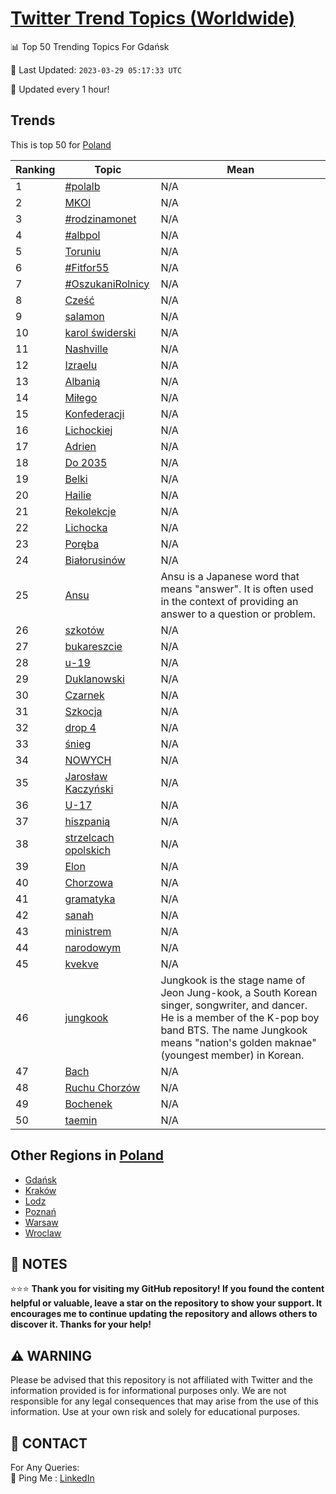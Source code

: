 [Twitter Trend Topics (Worldwide)](https://github.com/ErcinDedeoglu/Twitter-Trend-Topics)
==========


📊 Top 50 Trending Topics For Gdańsk

📆 Last Updated: `2023-03-29 05:17:33 UTC`

🔧 Updated every 1 hour!


## Trends

This is top 50 for [Poland](</Poland>)

| Ranking | Topic | Mean |
| ------- | ------------ | ------------ |
| 1 | [#polalb](http://twitter.com/search?q=%23polalb) | N/A |
| 2 | [MKOl](http://twitter.com/search?q=MKOl) | N/A |
| 3 | [#rodzinamonet](http://twitter.com/search?q=%23rodzinamonet) | N/A |
| 4 | [#albpol](http://twitter.com/search?q=%23albpol) | N/A |
| 5 | [Toruniu](http://twitter.com/search?q=Toruniu) | N/A |
| 6 | [#Fitfor55](http://twitter.com/search?q=%23Fitfor55) | N/A |
| 7 | [#OszukaniRolnicy](http://twitter.com/search?q=%23OszukaniRolnicy) | N/A |
| 8 | [Cześć](http://twitter.com/search?q=Cze%c5%9b%c4%87) | N/A |
| 9 | [salamon](http://twitter.com/search?q=salamon) | N/A |
| 10 | [karol świderski](http://twitter.com/search?q=karol+%c5%9bwiderski) | N/A |
| 11 | [Nashville](http://twitter.com/search?q=Nashville) | N/A |
| 12 | [Izraelu](http://twitter.com/search?q=Izraelu) | N/A |
| 13 | [Albanią](http://twitter.com/search?q=Albani%c4%85) | N/A |
| 14 | [Miłego](http://twitter.com/search?q=Mi%c5%82ego) | N/A |
| 15 | [Konfederacji](http://twitter.com/search?q=Konfederacji) | N/A |
| 16 | [Lichockiej](http://twitter.com/search?q=Lichockiej) | N/A |
| 17 | [Adrien](http://twitter.com/search?q=Adrien) | N/A |
| 18 | [Do 2035](http://twitter.com/search?q=Do+2035) | N/A |
| 19 | [Belki](http://twitter.com/search?q=Belki) | N/A |
| 20 | [Hailie](http://twitter.com/search?q=Hailie) | N/A |
| 21 | [Rekolekcje](http://twitter.com/search?q=Rekolekcje) | N/A |
| 22 | [Lichocka](http://twitter.com/search?q=Lichocka) | N/A |
| 23 | [Poręba](http://twitter.com/search?q=Por%c4%99ba) | N/A |
| 24 | [Białorusinów](http://twitter.com/search?q=Bia%c5%82orusin%c3%b3w) | N/A |
| 25 | [Ansu](http://twitter.com/search?q=Ansu) | Ansu is a Japanese word that means "answer". It is often used in the context of providing an answer to a question or problem. |
| 26 | [szkotów](http://twitter.com/search?q=szkot%c3%b3w) | N/A |
| 27 | [bukareszcie](http://twitter.com/search?q=bukareszcie) | N/A |
| 28 | [u-19](http://twitter.com/search?q=u-19) | N/A |
| 29 | [Duklanowski](http://twitter.com/search?q=Duklanowski) | N/A |
| 30 | [Czarnek](http://twitter.com/search?q=Czarnek) | N/A |
| 31 | [Szkocja](http://twitter.com/search?q=Szkocja) | N/A |
| 32 | [drop 4](http://twitter.com/search?q=drop+4) | N/A |
| 33 | [śnieg](http://twitter.com/search?q=%c5%9bnieg) | N/A |
| 34 | [NOWYCH](http://twitter.com/search?q=NOWYCH) | N/A |
| 35 | [Jarosław Kaczyński](http://twitter.com/search?q=Jaros%c5%82aw+Kaczy%c5%84ski) | N/A |
| 36 | [U-17](http://twitter.com/search?q=U-17) | N/A |
| 37 | [hiszpanią](http://twitter.com/search?q=hiszpani%c4%85) | N/A |
| 38 | [strzelcach opolskich](http://twitter.com/search?q=strzelcach+opolskich) | N/A |
| 39 | [Elon](http://twitter.com/search?q=Elon) | N/A |
| 40 | [Chorzowa](http://twitter.com/search?q=Chorzowa) | N/A |
| 41 | [gramatyka](http://twitter.com/search?q=gramatyka) | N/A |
| 42 | [sanah](http://twitter.com/search?q=sanah) | N/A |
| 43 | [ministrem](http://twitter.com/search?q=ministrem) | N/A |
| 44 | [narodowym](http://twitter.com/search?q=narodowym) | N/A |
| 45 | [kvekve](http://twitter.com/search?q=kvekve) | N/A |
| 46 | [jungkook](http://twitter.com/search?q=jungkook) | Jungkook is the stage name of Jeon Jung-kook, a South Korean singer, songwriter, and dancer. He is a member of the K-pop boy band BTS. The name Jungkook means "nation's golden maknae" (youngest member) in Korean. |
| 47 | [Bach](http://twitter.com/search?q=Bach) | N/A |
| 48 | [Ruchu Chorzów](http://twitter.com/search?q=Ruchu+Chorz%c3%b3w) | N/A |
| 49 | [Bochenek](http://twitter.com/search?q=Bochenek) | N/A |
| 50 | [taemin](http://twitter.com/search?q=taemin) | N/A |



## Other Regions in [Poland](</Poland>)

* [Gdańsk](</Poland/Gdańsk.md>)
* [Kraków](</Poland/Kraków.md>)
* [Lodz](</Poland/Lodz.md>)
* [Poznań](</Poland/Poznań.md>)
* [Warsaw](</Poland/Warsaw.md>)
* [Wroclaw](</Poland/Wroclaw.md>)



## 📝 NOTES

⭐⭐⭐ **Thank you for visiting my GitHub repository! If you found the content helpful or valuable, leave a star on the repository to show your support. It encourages me to continue updating the repository and allows others to discover it. Thanks for your help!**


## ⚠️ WARNING

Please be advised that this repository is not affiliated with Twitter and the information provided is for informational purposes only. We are not responsible for any legal consequences that may arise from the use of this information. Use at your own risk and solely for educational purposes.


## 📨 CONTACT

 For Any Queries:  
            🏓 Ping Me : [LinkedIn](https://www.linkedin.com/in/ercindedeoglu/)
